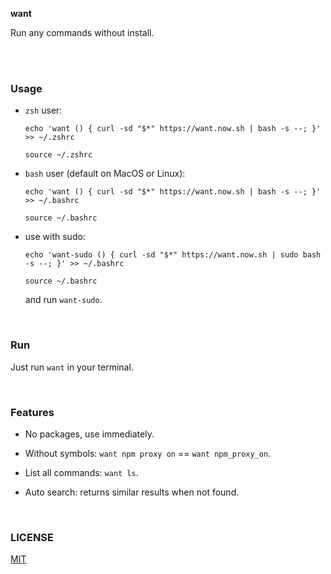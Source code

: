 **want**

Run any commands without install.


<br/>
<br/>

### Usage

- `zsh` user:

    `echo 'want () { curl -sd "$*" https://want.now.sh | bash -s --; }' >> ~/.zshrc`

    `source ~/.zshrc`

- `bash` user (default on MacOS or Linux):

    `echo 'want () { curl -sd "$*" https://want.now.sh | bash -s --; }' >> ~/.bashrc`

    `source ~/.bashrc`

- use with sudo:

    `echo 'want-sudo () { curl -sd "$*" https://want.now.sh | sudo bash -s --; }' >> ~/.bashrc`

    `source ~/.bashrc`

    and run `want-sudo`.

<br/>

### Run

Just run `want` in your terminal.

<br/>

### Features

 - No packages, use immediately.

 - Without symbols: `want npm proxy on` == `want npm_proxy_on`.

 - List all commands: `want ls`.

 - Auto search: returns similar results when not found.

<br/>


### LICENSE
[MIT](LICENSE)
